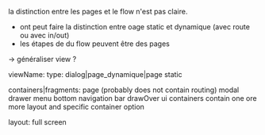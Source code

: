 la distinction entre les pages et le flow n'est pas claire.
+ ont peut faire la distinction entre oage static et dynamique (avec route ou avec in/out)
+ les étapes de du flow peuvent être des pages

-> généraliser view ?

viewName:
  type: dialog|page_dynamique|page static



containers|fragments:
  page (probably does not contain routing)
  modal
  drawer menu
  bottom navigation bar
  drawOver ui
containers contain one ore more layout and specific container option

layout:
  full screen
